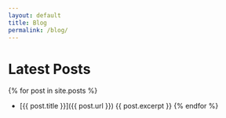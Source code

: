 ```yaml
---
layout: default
title: Blog
permalink: /blog/
---
```


# Latest Posts

{% for post in site.posts %}
- [{{ post.title }}]({{ post.url }})
  {{ post.excerpt }}
{% endfor %}